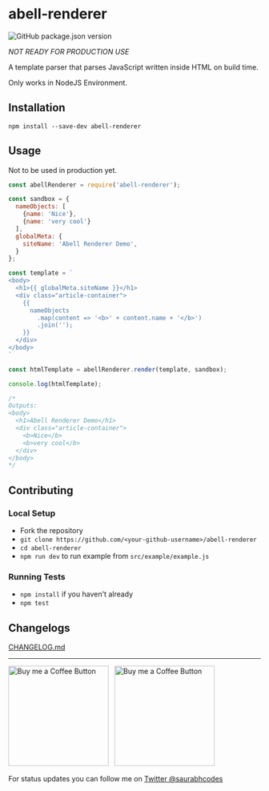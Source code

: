 # abell-renderer

![GitHub package.json version](https://img.shields.io/github/package-json/v/abelljs/abell-renderer?style=for-the-badge)

*NOT READY FOR PRODUCTION USE*

A template parser that parses JavaScript written inside HTML on build time.

Only works in NodeJS Environment.

## Installation

```shell
npm install --save-dev abell-renderer
```


## Usage
Not to be used in production yet.

```js
const abellRenderer = require('abell-renderer');

const sandbox = {
  nameObjects: [
    {name: 'Nice'},
    {name: 'very cool'}
  ],
  globalMeta: {
    siteName: 'Abell Renderer Demo',
  }
};

const template = `
<body>
  <h1>{{ globalMeta.siteName }}</h1>
  <div class="article-container">
    {{
      nameObjects
        .map(content => '<b>' + content.name + '</b>')
        .join('');
    }}
  </div>
</body>
`

const htmlTemplate = abellRenderer.render(template, sandbox);

console.log(htmlTemplate);

/*
Outputs:
<body>
  <h1>Abell Renderer Demo</h1>
  <div class="article-container">
    <b>Nice</b>
    <b>very cool</b>
  </div>
</body>
*/
```


## Contributing

### Local Setup
- Fork the repository
- `git clone https://github.com/<your-github-username>/abell-renderer`
- `cd abell-renderer`
- `npm run dev` to run example from `src/example/example.js`


### Running Tests
- `npm install` if you haven't already
- `npm test`

## Changelogs

[CHANGELOG.md](CHANGELOG.md)


---

[<img alt="Buy me a Coffee Button" width=200 src="https://c5.patreon.com/external/logo/become_a_patron_button.png">](https://www.patreon.com/bePatron?u=31891872) &nbsp; [<img alt="Buy me a Coffee Button" width=200 src="https://cdn.buymeacoffee.com/buttons/default-yellow.png">](https://www.buymeacoffee.com/saurabhdaware)

For status updates you can follow me on [Twitter @saurabhcodes](https://twitter.com/saurabhcodes)